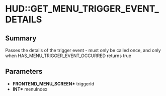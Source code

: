 # HUD::GET_MENU_TRIGGER_EVENT_DETAILS

## Summary
Passes the details of the trigger event - must only be called once, and only when HAS_MENU_TRIGGER_EVENT_OCCURRED returns true

## Parameters
* **FRONTEND_MENU_SCREEN\*** triggerId
* **INT\*** menuIndex